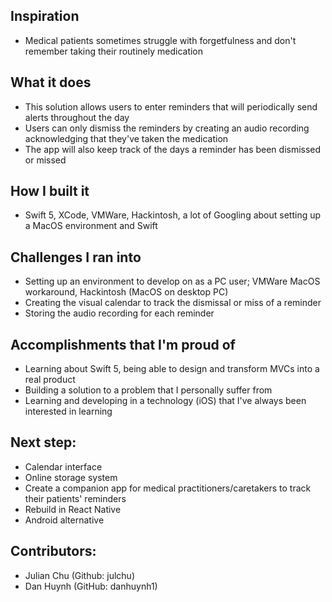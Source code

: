 ## Inspiration
  - Medical patients sometimes struggle with forgetfulness and don't remember taking their routinely medication
  
## What it does
- This solution allows users to enter reminders that will periodically send alerts throughout the day
- Users can only dismiss the reminders by creating an audio recording acknowledging that they've taken the medication
- The app will also keep track of the days a reminder has been dismissed or missed

## How I built it
- Swift 5, XCode, VMWare, Hackintosh, a lot of Googling about setting up a MacOS environment and Swift

## Challenges I ran into
- Setting up an environment to develop on as a PC user; VMWare MacOS workaround, Hackintosh (MacOS on desktop PC)
- Creating the visual calendar to track the dismissal or miss of a reminder
- Storing the audio recording for each reminder

## Accomplishments that I'm proud of
- Learning about Swift 5, being able to design and transform MVCs into a real product
- Building a solution to a problem that I personally suffer from
- Learning and developing in a technology (iOS) that I've always been interested in learning
    
## Next step:
- Calendar interface
- Online storage system
- Create a companion app for medical practitioners/caretakers to track their patients' reminders
- Rebuild in React Native
- Android alternative

## Contributors:
- Julian Chu (Github: julchu)
- Dan Huynh (GitHub: danhuynh1)